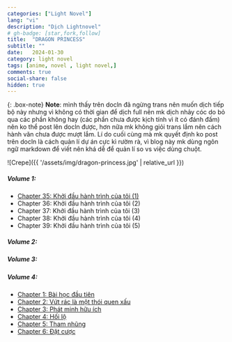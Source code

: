 ```yaml
---
categories: ["Light Novel"]
lang: "vi"
description: "Dịch Lightnovel"
# gh-badge: [star,fork,follow]
title:  "DRAGON PRINCESS"
subtitle: ""
date:   2024-01-30
category: light novel
tags: [anime, novel , light novel,]
comments: true
social-share: false
hidden: true
---
```


{: .box-note}
**Note**:
mình thấy trên docln đã ngừng trans nên muốn dịch tiếp bộ này nhưng vì không có thời gian để dịch full nên mk dịch nhảy cóc do bỏ qua các phần không hay (các phần chưa được kịch tính vì ít có đánh đấm) nên ko thể post lên docln được, hơn nữa mk không giỏi trans lắm nên cách hành văn chưa được mượt lắm. Lí do cuối cùng mà mk quyết định ko post trên docln là cách quản lí dự án cực kì rườm rà, vì blog này mk dùng ngôn ngữ markdown để viết nên khá dễ để quản lí so vs việc dùng chuột.


![Crepe]({{ '/assets/img/dragon-princess.jpg' | relative_url }})

##### Volume 1:
- [Chapter 35: Khởi đầu hành trình của tôi (1)](https://docln.net/truyen/7482-even-if-im-reborn-as-a-cute-dragon-girl-i-will-still-make-a-harem/c79339-chuong-35-khoi-dau-hanh-trinh-cua-toi-1)
- Chapter 36: Khởi đầu hành trình của tôi (2)
- Chapter 37: Khởi đầu hành trình của tôi (3)
- Chapter 38: Khởi đầu hành trình của tôi (4)
- Chapter 39: Khởi đầu hành trình của tôi (5)

##### Volume 2:
##### Volume 3:
##### Volume 4:
- [Chapter 1: Bài học đầu tiên](/_posts/2024-01-30-chapter4-1-baihocdautien.md)
- [Chapter 2: Vứt rác là một thói quen xấu](/_posts/2024-01-30-chapter4-2-vutraclathoiquenxau.md)
- [Chapter 3: Phát minh hữu ích ](2024-01-30-chapter4-3-phatminhhuuich.md)
- [Chapter 4: Hối lộ](2024-01-30-chapter4-4-hoilo.md)
- [Chapter 5: Tham nhũng](2024-01-30-chapter4-5-thamnhung.md)
- [Chapter 6: Đặt cược](2024-01-30-chapter4-6-datcuoc.md)
